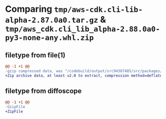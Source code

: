 # Comparing `tmp/aws-cdk.cli-lib-alpha-2.87.0a0.tar.gz` & `tmp/aws_cdk.cli_lib_alpha-2.88.0a0-py3-none-any.whl.zip`

## filetype from file(1)

```diff
@@ -1 +1 @@
-gzip compressed data, was "/codebuild/output/src94387485/src/packages/@aws-cdk/cli-lib-alpha/dist/python/aws-cdk.cli-lib-alpha-2.87.0a0.tar", last modified: Thu Jul  6 16:50:31 2023, max compression
+Zip archive data, at least v2.0 to extract, compression method=deflate
```

## filetype from diffoscope

```diff
@@ -1 +1 @@
-GzipFile
+ZipFile
```

